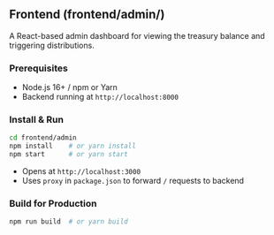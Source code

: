 ## Frontend (frontend/admin/)

A React-based admin dashboard for viewing the treasury balance and triggering distributions.

### Prerequisites

* Node.js 16+ / npm or Yarn
* Backend running at `http://localhost:8000`

### Install & Run

```bash
cd frontend/admin
npm install    # or yarn install
npm start      # or yarn start
```

* Opens at `http://localhost:3000`
* Uses `proxy` in `package.json` to forward `/` requests to backend

### Build for Production

```bash
npm run build  # or yarn build
```

